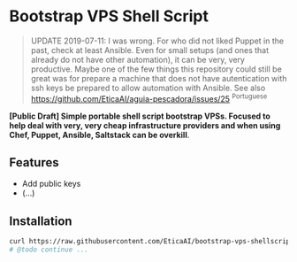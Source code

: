 # Bootstrap VPS Shell Script

> UPDATE 2019-07-11: I was wrong. For who did not liked Puppet in the past, check at least Ansible. Even for small setups (and ones that already do not have other automation), it can be very, very productive. Maybe one of the few things this repository could still be great was for prepare a machine that does not have autentication with ssh keys be prepared to allow automation with Ansible. See also https://github.com/EticaAI/aguia-pescadora/issues/25 <sup>Portuguese</sup>



**[Public Draft] Simple portable shell script bootstrap VPSs. Focused to help
deal with very, very cheap infrastructure providers and when using Chef, Puppet,
Ansible, Saltstack can be overkill**.

## Features
- Add public keys
- (...)

## Installation

```bash
curl https://raw.githubusercontent.com/EticaAI/bootstrap-vps-shellscript/master/bootstrap-vps.sh
# @todo continue ...
```
